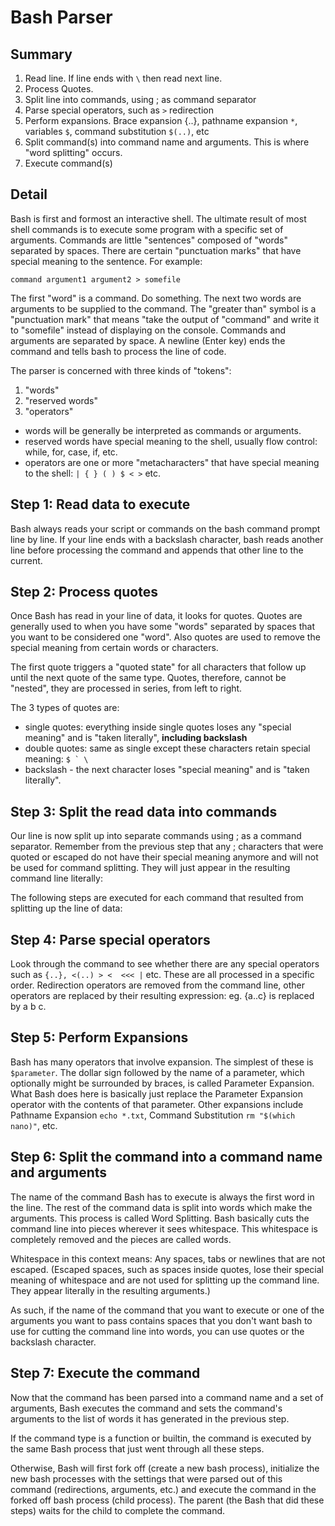 # Bash Parser

## Summary

1.  Read line. If line ends with `\` then read next line.
2.  Process Quotes.
3.  Split line into commands, using ; as command separator
4.  Parse special operators, such as `>` redirection
5.  Perform expansions. Brace expansion {..}, pathname expansion `*`,
    variables `$`, command substitution `$(..)`, etc
6.  Split command(s) into command name and arguments. This is where
    "word splitting" occurs.
7.  Execute command(s)

## Detail
Bash is first and formost an interactive shell. The ultimate result of
most shell commands is to execute some program with a specific set of
arguments. Commands are little "sentences" composed of "words" separated
by spaces. There are certain "punctuation marks" that have special
meaning to the sentence. For example:

    command argument1 argument2 > somefile

The first "word" is a command. Do something. The next two words are
arguments to be supplied to the command. The "greater than" symbol is a
"punctuation mark" that means "take the output of "command" and write it
to "somefile" instead of displaying on the console. Commands and
arguments are separated by space. A newline (Enter key) ends the command
and tells bash to process the line of code.

The parser is concerned with three kinds of "tokens":
1. "words"
2. "reserved words"
3. "operators"

- words will be generally be interpreted as commands or arguments.
- reserved words have special meaning to the shell, usually flow
  control: while, for, case, if, etc.
- operators are one or more "metacharacters" that have special meaning
  to the shell: `| { } ( ) $ < >` etc.

## Step 1: Read data to execute

Bash always reads your script or commands on the bash command prompt
line by line. If your line ends with a backslash character, bash reads
another line before processing the command and appends that other line
to the current.

## Step 2: Process quotes

Once Bash has read in your line of data, it looks for quotes. Quotes are
generally used to when you have some "words" separated by spaces that
you want to be considered one "word". Also quotes are used to remove the
special meaning from certain words or characters. 

The first quote triggers a "quoted state" for all characters that follow up until
the next quote of the same type. Quotes, therefore, cannot be "nested",
they are processed in series, from left to right.

The 3 types of quotes are:

- single quotes: everything inside single quotes loses any "special
  meaning" and is "taken literally", **including backslash**
- double quotes: same as single except these characters retain special meaning: ``$ ` \``
- backslash - the next character loses "special meaning" and is "taken literally".

## Step 3: Split the read data into commands

Our line is now split up into separate commands using ; as a command
separator. Remember from the previous step that any ; characters that
were quoted or escaped do not have their special meaning anymore and
will not be used for command splitting. They will just appear in the
resulting command line literally:

The following steps are executed for each command that resulted from
splitting up the line of data:

## Step 4: Parse special operators

Look through the command to see whether there are any special operators
such as `{..}, <(..) > <  <<< |`  etc. These are all
processed in a specific order. Redirection operators are removed from
the command line, other operators are replaced by their resulting
expression: eg. {a..c} is replaced by a b c.

## Step 5: Perform Expansions

Bash has many operators that involve expansion. The simplest of these is
`$parameter`. The dollar sign followed by the name of a parameter, which
optionally might be surrounded by braces, is called Parameter Expansion.
What Bash does here is basically just replace the Parameter Expansion
operator with the contents of that parameter. Other expansions include
Pathname Expansion `echo *.txt`, Command Substitution `rm "$(which nano)"`, etc.

## Step 6: Split the command into a command name and arguments

The name of the command Bash has to execute is always the first word in
the line. The rest of the command data is split into words which make
the arguments. This process is called Word Splitting. Bash basically
cuts the command line into pieces wherever it sees whitespace. This
whitespace is completely removed and the pieces are called words.

Whitespace in this context means: Any spaces, tabs or newlines that are
not escaped. (Escaped spaces, such as spaces inside quotes, lose their
special meaning of whitespace and are not used for splitting up the
command line. They appear literally in the resulting arguments.)

As such, if the name of the command that you want to execute or one of
the arguments you want to pass contains spaces that you don't want bash
to use for cutting the command line into words, you can use quotes or
the backslash character.

## Step 7: Execute the command

Now that the command has been parsed into a command name and a set of
arguments, Bash executes the command and sets the command's arguments to
the list of words it has generated in the previous step.

If the command type is a function or builtin, the command is executed by
the same Bash process that just went through all these steps.

Otherwise, Bash will first fork off (create a new bash process),
initialize the new bash processes with the settings that were parsed out
of this command (redirections, arguments, etc.) and execute the command
in the forked off bash process (child process). The parent (the Bash
that did these steps) waits for the child to complete the command.
